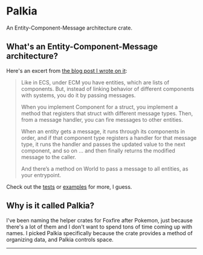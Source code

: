 # Palkia

An Entity-Component-Message architecture crate.

## What's an Entity-Component-Message architecture?

Here's an excert from [the blog post I wrote on it](https://www.petra-k.at/blog/2022-07-22_fff4/):

> Like in ECS, under ECM you have entities, which are lists of components. But, instead of linking behavior of different components with systems, 
> you do it by passing messages.
>
> When you implement Component for a struct, you implement a method that registers that struct with different message types. 
> Then, from a message handler, you can fire messages to other entities.
>
> When an entity gets a message, it runs through its components in order, and if that component type registers a handler for that message type,
> it runs the handler and passes the updated value to the next component, and so on … and then finally returns the modified message to the caller.
> 
> And there’s a method on World to pass a message to all entities, as your entrypoint.

Check out the [tests](https://github.com/gamma-delta/palkia/tree/main/tests) or [examples](https://github.com/gamma-delta/palkia/blob/main/examples/game.rs) for more, I guess.

## Why is it called Palkia?

I've been naming the helper crates for Foxfire after Pokemon, just because there's a lot of them and I don't want to spend tons of time coming up with names.
I picked Palkia specifically because the crate provides a method of organizing data, and Palkia controls space.

---
